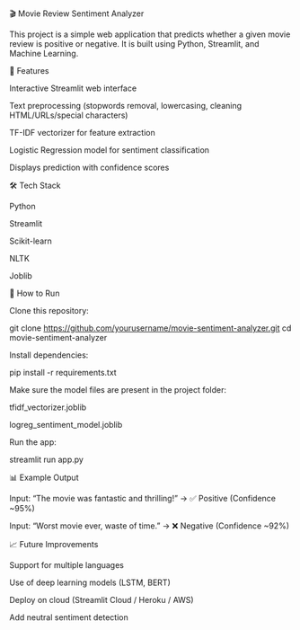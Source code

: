 🎬 Movie Review Sentiment Analyzer

This project is a simple web application that predicts whether a given movie review is positive or negative. It is built using Python, Streamlit, and Machine Learning.

📌 Features

Interactive Streamlit web interface

Text preprocessing (stopwords removal, lowercasing, cleaning HTML/URLs/special characters)

TF-IDF vectorizer for feature extraction

Logistic Regression model for sentiment classification

Displays prediction with confidence scores

🛠️ Tech Stack

Python

Streamlit

Scikit-learn

NLTK

Joblib

🚀 How to Run

Clone this repository:

git clone https://github.com/yourusername/movie-sentiment-analyzer.git
cd movie-sentiment-analyzer


Install dependencies:

pip install -r requirements.txt


Make sure the model files are present in the project folder:

tfidf_vectorizer.joblib

logreg_sentiment_model.joblib

Run the app:

streamlit run app.py

📊 Example Output

Input: “The movie was fantastic and thrilling!”
→ ✅ Positive (Confidence ~95%)

Input: “Worst movie ever, waste of time.”
→ ❌ Negative (Confidence ~92%)

📈 Future Improvements

Support for multiple languages

Use of deep learning models (LSTM, BERT)

Deploy on cloud (Streamlit Cloud / Heroku / AWS)

Add neutral sentiment detection